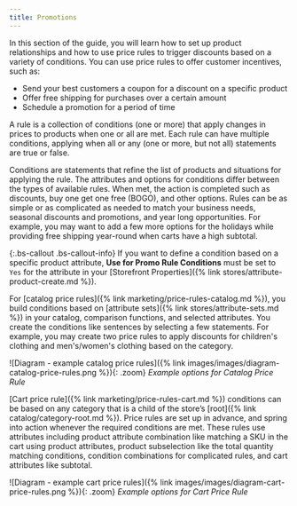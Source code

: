 ```yaml
---
title: Promotions
---
```


In this section of the guide, you will learn how to set up product relationships and how to use price rules to trigger discounts based on a variety of conditions. You can use price rules to offer customer incentives, such as:

- Send your best customers a coupon for a discount on a specific product
- Offer free shipping for purchases over a certain amount
- Schedule a promotion for a period of time

A rule is a collection of conditions (one or more) that apply changes in prices to products when one or all are met. Each rule can have multiple conditions, applying when all or any (one or more, but not all) statements are true or false.

Conditions are statements that refine the list of products and situations for applying the rule. The attributes and options for conditions differ between the types of available rules. When met, the action is completed such as discounts, buy one get one free (BOGO), and other options. Rules can be as simple or as complicated as needed to match your business needs, seasonal discounts and promotions, and year long opportunities. For example, you may want to add a few more options for the holidays while providing free shipping year-round when carts have a high subtotal.

{:.bs-callout .bs-callout-info}
If you want to define a condition based on a specific product attribute, **Use for Promo Rule Conditions** must be set to `Yes` for the attribute in your [Storefront Properties]({% link stores/attribute-product-create.md %}).

For [catalog price rules]({% link marketing/price-rules-catalog.md %}), you build conditions based on [attribute sets]({% link stores/attribute-sets.md %}) in your catalog, comparison functions, and selected attributes. You create the conditions like sentences by selecting a few statements. For example, you may create two price rules to apply discounts for children's clothing and men's/women's clothing based on the category.

![Diagram - example catalog price rules]({% link images/images/diagram-catalog-price-rules.png %}){: .zoom}
_Example options for Catalog Price Rule_

[Cart price rule]({% link marketing/price-rules-cart.md %}) conditions can be based on any category that is a child of the store’s [root]({% link catalog/category-root.md %}). Price rules are set up in advance, and spring into action whenever the required conditions are met. These rules use attributes including product attribute combination like matching a SKU in the cart using product attributes, product subselection like the total quantity matching conditions, condition combinations for complicated rules, and cart attributes like subtotal.

![Diagram - example cart price rules]({% link images/images/diagram-cart-price-rules.png %}){: .zoom}
_Example options for Cart Price Rule_

